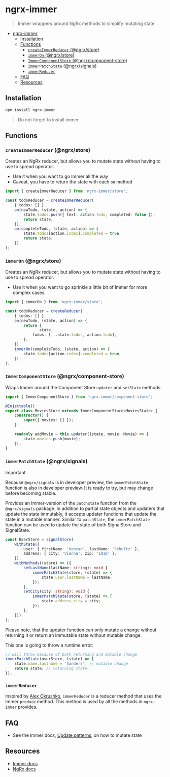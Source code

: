 # ngrx-immer

> Immer wrappers around NgRx methods to simplify mutating state

<!-- TOC -->
* [ngrx-immer](#ngrx-immer)
  * [Installation](#installation)
  * [Functions](#functions)
    * [`createImmerReducer` (@ngrx/store)](#createimmerreducer-ngrxstore)
    * [`immerOn` (@ngrx/store)](#immeron-ngrxstore)
    * [`ImmerComponentStore` (@ngrx/component-store)](#immercomponentstore-ngrxcomponent-store)
    * [`immerPatchState` (@ngrx/signals)](#immerpatchstate-ngrxsignals)
    * [`immerReducer`](#immerreducer)
  * [FAQ](#faq)
  * [Resources](#resources)
<!-- TOC -->

## Installation

```bash
npm install ngrx-immer
```

> Do not forget to install immer

## Functions

### `createImmerReducer` (@ngrx/store)

Creates an NgRx reducer, but allows you to mutate state without having to use to spread operator.

- Use it when you want to go Immer all the way
- Caveat, you have to return the state with each `on` method

```ts
import { createImmerReducer } from 'ngrx-immer/store';

const todoReducer = createImmerReducer(
	{ todos: [] },
	on(newTodo, (state, action) => {
		state.todos.push({ text: action.todo, completed: false });
		return state;
	}),
	on(completeTodo, (state, action) => {
		state.todos[action.index].completed = true;
		return state;
	}),
);
```

### `immerOn` (@ngrx/store)

Creates an NgRx reducer, but allows you to mutate state without having to use to spread operator.

- Use it when you want to go sprinkle a little bit of Immer for more complex cases

```ts
import { immerOn } from 'ngrx-immer/store';

const todoReducer = createReducer(
	{ todos: [] },
	on(newTodo, (state, action) => {
		return {
			...state,
			todos: [...state.todos, action.todo],
		};
	}),
	immerOn(completeTodo, (state, action) => {
		state.todos[action.index].completed = true;
	}),
);
```

### `ImmerComponentStore` (@ngrx/component-store)

Wraps Immer around the Component Store `updater` and `setState` methods.

```ts
import { ImmerComponentStore } from 'ngrx-immer/component-store';

@Injectable()
export class MoviesStore extends ImmerComponentStore<MoviesState> {
	constructor() {
		super({ movies: [] });
	}

	readonly addMovie = this.updater((state, movie: Movie) => {
		state.movies.push(movie);
	});
}
```

### `immerPatchState` (@ngrx/signals)

> [!IMPORTANT]  
> Because `@ngrx/signals` is in developer preview, the `immerPatchState` function is also in developer preview. It is ready to try, but may change before becoming stable.

Provides an Immer-version of the `patchState` function from the `@ngrx/signals` package. In addition to partial state objects and updaters that update the state immutably, it accepts updater functions that update the state in a mutable manner. Similar to `patchState`, the `immerPatchState` function can be used to update the state of both SignalStore and SignalState.

```ts
const UserStore = signalStore(
	withState({
		user: { firstName: 'Konrad', lastName: 'Schultz' },
		address: { city: 'Vienna', zip: '1010' },
	}),
	withMethods((store) => ({
		setLastName(lastName: string): void {
			immerPatchState(store, (state) => {
				state.user.lastName = lastName;
			});
		},
		setCity(city: string): void {
			immerPatchState(store, (state) => {
				state.address.city = city;
			});
		},
	}))
);
```

Please note, that the updater function can only mutate a change without returning it or return an immutable
state without mutable change.

This one is going to throw a runtime error:

```ts
// will throw because of both returning and mutable change
immerPatchState(userStore, (state) => {
	state.name.lastname = 'Sanders'; // mutable change
	return state; // returning state
});
```

### `immerReducer`

Inspired by [Alex Okrushko](https://twitter.com/alexokrushko), `immerReducer` is a reducer method that uses the Immer `produce` method.
This method is used by all the methods in `ngrx-immer` provides.

## FAQ

- See the Immer docs, [Update patterns](https://immerjs.github.io/immer/docs/update-patterns), on how to mutate state

## Resources

- [Immer docs](https://immerjs.github.io/immer/)
- [NgRx docs](https://ngrx.io/docs/)
  
